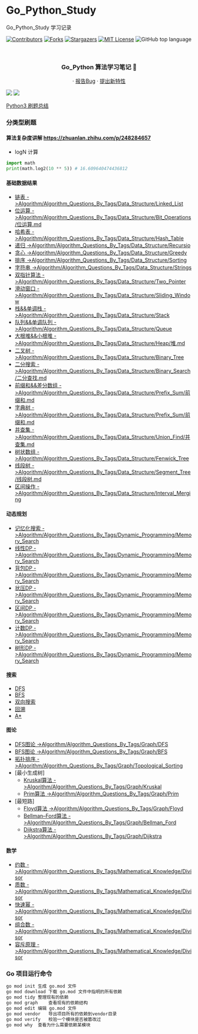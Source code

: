 # Go_Python_Study

Go_Python_Study 学习记录

<!-- PROJECT SHIELDS -->

[![Contributors][contributors-shield]][contributors-url]
[![Forks][forks-shield]][forks-url]
[![Stargazers][stars-shield]][stars-url]
[![MIT License][license-shield]][license-url]
![GitHub top language](https://img.shields.io/github/languages/top/hakusai22/Go_Python_Study?style=for-the-badge)

<!-- PROJECT LOGO -->
<br />



<p align="center">
    <a href="https://github.com/hakusai22/Go_Python_Study/">
    </a>
    <h3 align="center">Go_Python 算法学习笔记 🔞</h3>
  <p align="center">
    ·
    <a href="https://github.com/hakusai22/Go_Python_Study/issues">报告Bug</a>
    ·
    <a href="https://github.com/hakusai22/Go_Python_Study/issues">提出新特性</a>
  </p>


<img src="https://fastly.jsdelivr.net/gh/hakusai22/Go_Python_Study/al.png"/>
<img src="https://fastly.jsdelivr.net/gh/hakusai22/Go_Python_Study/code_language.png"/>

<!-- links -->

[your-project-path]:hakusai22/Go_Python_Study

[contributors-shield]: https://img.shields.io/github/contributors/hakusai22/Go_Python_Study.svg?style=for-the-badge

[contributors-url]: https://github.com/hakusai22/Go_Python_Study/graphs/contributors

[forks-shield]: https://img.shields.io/github/forks/hakusai22/Go_Python_Study.svg?style=for-the-badge

[forks-url]: https://github.com/hakusai22/Go_Python_Study/network/members

[stars-shield]: https://img.shields.io/github/stars/hakusai22/Go_Python_Study.svg?style=for-the-badge

[stars-url]: https://github.com/hakusai22/Go_Python_Study/stargazers

[issues-shield]: https://img.shields.io/github/issues/hakusai22/Go_Python_Study.svg?style=for-the-badge

[issues-url]: https://img.shields.io/github/issues/hakusai22/Go_Python_Study.svg

[license-shield]: https://img.shields.io/github/license/hakusai22/Go_Python_Study.svg?style=for-the-badge

[license-url]: https://github.com/hakusai22/Go_Python_Study/blob/master/LICENSE

[linkedin-shield]: https://img.shields.io/badge/-LinkedIn-black.svg?style=for-the-badge&logo=linkedin&colorB=555

[linkedin-url]: https://linkedin.com/in/xxxx


[Python3 刷题总结](./Python3_README.md)

### 分类型刷题

#### 算法复杂度讲解 https://zhuanlan.zhihu.com/p/248284657
- logN 计算
```python
import math
print(math.log2(10 ** 5)) # 16.609640474436812
```


#### 基础数据结果
- [链表 ->Algorithm/Algorithm_Questions_By_Tags/Data_Structure/Linked_List](Algorithm/Algorithm_Questions_By_Tags/Data_Structure/Linked_List)
- [位运算 ->Algorithm/Algorithm_Questions_By_Tags/Data_Structure/Bit_Operations/位运算.md](Algorithm/Algorithm_Questions_By_Tags/Data_Structure/Bit_Operations/位运算.md)
- [哈希表 ->Algorithm/Algorithm_Questions_By_Tags/Data_Structure/Hash_Table](Algorithm/Algorithm_Questions_By_Tags/Data_Structure/Hash_Table)
- [递归 ->Algorithm/Algorithm_Questions_By_Tags/Data_Structure/Recursio](Algorithm/Algorithm_Questions_By_Tags/Data_Structure/Recursion)
- [贪心 ->Algorithm/Algorithm_Questions_By_Tags/Data_Structure/Greedy](Algorithm/Algorithm_Questions_By_Tags/Data_Structure/Greedy)
- [排序 ->Algorithm/Algorithm_Questions_By_Tags/Data_Structure/Sorting](Algorithm/Algorithm_Questions_By_Tags/Data_Structure/Sorting)
- [字符串 ->Algorithm/Algorithm_Questions_By_Tags/Data_Structure/Strings](Algorithm/Algorithm_Questions_By_Tags/Data_Structure/Strings)
- [双指针算法 ->Algorithm/Algorithm_Questions_By_Tags/Data_Structure/Two_Pointer](Algorithm/Algorithm_Questions_By_Tags/Data_Structure/Two_Pointer)
- [滑动窗口 ->Algorithm/Algorithm_Questions_By_Tags/Data_Structure/Sliding_Window](Algorithm/Algorithm_Questions_By_Tags/Data_Structure/Sliding_Window)
- [栈&&单调栈 ->Algorithm/Algorithm_Questions_By_Tags/Data_Structure/Stack](Algorithm/Algorithm_Questions_By_Tags/Data_Structure/Stack)
- [队列&&单调队列 ->Algorithm/Algorithm_Questions_By_Tags/Data_Structure/Queue](Algorithm/Algorithm_Questions_By_Tags/Data_Structure/Queue)
- [大根堆&&小根堆 ->Algorithm/Algorithm_Questions_By_Tags/Data_Structure/Heap/堆.md](Algorithm/Algorithm_Questions_By_Tags/Data_Structure/Heap/堆.md)
- [二叉树 ->Algorithm/Algorithm_Questions_By_Tags/Data_Structure/Binary_Tree](Algorithm/Algorithm_Questions_By_Tags/Data_Structure/Binary_Tree)
- [二分搜索 ->Algorithm/Algorithm_Questions_By_Tags/Data_Structure/Binary_Search/二分查找.md](Algorithm/Algorithm_Questions_By_Tags/Data_Structure/Binary_Search/二分查找.md)
- [前缀和&&差分数组 ->Algorithm/Algorithm_Questions_By_Tags/Data_Structure/Prefix_Sum/前缀和.md](Algorithm/Algorithm_Questions_By_Tags/Data_Structure/Prefix_Sum/前缀和.md)
- [字典树 ->Algorithm/Algorithm_Questions_By_Tags/Data_Structure/Prefix_Sum/前缀和.md](Algorithm/Algorithm_Questions_By_Tags/Data_Structure/Trie_Tree)
- [并查集 ->Algorithm/Algorithm_Questions_By_Tags/Data_Structure/Union_Find/并查集.md](Algorithm/Algorithm_Questions_By_Tags/Data_Structure/Union_Find/并查集.md)
- [树状数组 ->Algorithm/Algorithm_Questions_By_Tags/Data_Structure/Fenwick_Tree](Algorithm/Algorithm_Questions_By_Tags/Data_Structure/Fenwick_Tree)
- [线段树 ->Algorithm/Algorithm_Questions_By_Tags/Data_Structure/Segment_Tree/线段树.md](Algorithm/Algorithm_Questions_By_Tags/Data_Structure/Segment_Tree/线段树.md)
- [区间操作 ->Algorithm/Algorithm_Questions_By_Tags/Data_Structure/Interval_Merging](Algorithm/Algorithm_Questions_By_Tags/Data_Structure/Interval_Merging)


#### 动态规划
- [记忆化搜索 ->Algorithm/Algorithm_Questions_By_Tags/Dynamic_Programming/Memory_Search](Algorithm/Algorithm_Questions_By_Tags/Dynamic_Programming/Memory_Search)
- [线性DP ->Algorithm/Algorithm_Questions_By_Tags/Dynamic_Programming/Memory_Search](Algorithm/Algorithm_Questions_By_Tags/Dynamic_Programming/Linear_DP)
- [背包DP ->Algorithm/Algorithm_Questions_By_Tags/Dynamic_Programming/Memory_Search](Algorithm/Algorithm_Questions_By_Tags/Dynamic_Programming/Backpack_DP)
- [状压DP ->Algorithm/Algorithm_Questions_By_Tags/Dynamic_Programming/Memory_Search](Algorithm/Algorithm_Questions_By_Tags/Dynamic_Programming/State_Compression_DP)
- [区间DP ->Algorithm/Algorithm_Questions_By_Tags/Dynamic_Programming/Memory_Search](Algorithm/Algorithm_Questions_By_Tags/Dynamic_Programming/Interval_DP)
- [计数DP ->Algorithm/Algorithm_Questions_By_Tags/Dynamic_Programming/Memory_Search](Algorithm/Algorithm_Questions_By_Tags/Dynamic_Programming/Count_DP)
- [树形DP ->Algorithm/Algorithm_Questions_By_Tags/Dynamic_Programming/Memory_Search](Algorithm/Algorithm_Questions_By_Tags/Dynamic_Programming/Tree_Shape_DP)

#### 搜索
- [DFS]()
- [BFS]()
- [双向搜索]()
- [回溯]()
- [A*]()

#### 图论
- [DFS图论 ->Algorithm/Algorithm_Questions_By_Tags/Graph/DFS](Algorithm/Algorithm_Questions_By_Tags/Graph/DFS)
- [BFS图论 ->Algorithm/Algorithm_Questions_By_Tags/Graph/BFS](Algorithm/Algorithm_Questions_By_Tags/Graph/BFS)
- [拓扑排序 ->Algorithm/Algorithm_Questions_By_Tags/Graph/Topological_Sorting](Algorithm/Algorithm_Questions_By_Tags/Graph/Topological_Sorting)
- [最小生成树]
  - [Kruskal算法 ->Algorithm/Algorithm_Questions_By_Tags/Graph/Kruskal](Algorithm/Algorithm_Questions_By_Tags/Graph/Kruskal)
  - [Prim算法 ->Algorithm/Algorithm_Questions_By_Tags/Graph/Prim](Algorithm/Algorithm_Questions_By_Tags/Graph/Prim)
- [最短路]
  - [Floyd算法 ->Algorithm/Algorithm_Questions_By_Tags/Graph/Floyd](Algorithm/Algorithm_Questions_By_Tags/Graph/Floyd)
  - [Bellman–Ford算法 ->Algorithm/Algorithm_Questions_By_Tags/Graph/Bellman_Ford](Algorithm/Algorithm_Questions_By_Tags/Graph/Bellman_Ford)
  - [Dijkstra算法 ->Algorithm/Algorithm_Questions_By_Tags/Graph/Dijkstra](Algorithm/Algorithm_Questions_By_Tags/Graph/Dijkstra)

#### 数学
- [约数 ->Algorithm/Algorithm_Questions_By_Tags/Mathematical_Knowledge/Divisor](Algorithm/Algorithm_Questions_By_Tags/Mathematical_Knowledge/Divisor)
- [质数 ->Algorithm/Algorithm_Questions_By_Tags/Mathematical_Knowledge/Divisor](Algorithm/Algorithm_Questions_By_Tags/Mathematical_Knowledge/Prime_Number)
- [快速幂 ->Algorithm/Algorithm_Questions_By_Tags/Mathematical_Knowledge/Divisor](Algorithm/Algorithm_Questions_By_Tags/Mathematical_Knowledge/Fast_Exponentiation)
- [组合数 ->Algorithm/Algorithm_Questions_By_Tags/Mathematical_Knowledge/Divisor](Algorithm/Algorithm_Questions_By_Tags/Mathematical_Knowledge/Combinations)
- [容斥原理 ->Algorithm/Algorithm_Questions_By_Tags/Mathematical_Knowledge/Divisor](Algorithm/Algorithm_Questions_By_Tags/Mathematical_Knowledge/Inclusion_Exclusion_Principle)


### Go 项目运行命令
```bash
go mod init	生成 go.mod 文件
go mod download	下载 go.mod 文件中指明的所有依赖
go mod tidy	整理现有的依赖
go mod graph	查看现有的依赖结构
go mod edit	编辑 go.mod 文件
go mod vendor	导出项目所有的依赖到vendor目录
go mod verify	校验一个模块是否被篡改过
go mod why	查看为什么需要依赖某模块
```
